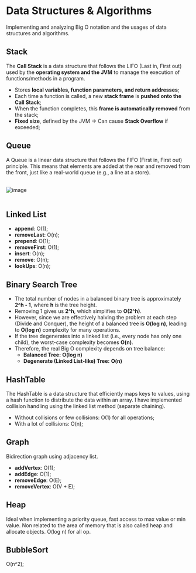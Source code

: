 # Data Structures & Algorithms
Implementing and analyzing Big O notation and the usages of data structures and algorithms.

## Stack

The **Call Stack** is a data structure that follows the LIFO (Last in, First out) used by the **operating system and the JVM** to manage the execution of functions/methods in a program.

- Stores **local variables, function parameters, and return addresses**;
- Each time a function is called, a new **stack frame** is **pushed onto the Call Stack**;
- When the function completes, this **frame is automatically removed** from the stack;
- **Fixed size**, defined by the JVM → Can cause **Stack Overflow** if exceeded;

## Queue

A Queue is a linear data structure that follows the FIFO (First in, First out) principle. This means that elements are added at the rear and removed from the front, just like a real-world queue (e.g., a line at a store).
<br><br>

![image](https://github.com/user-attachments/assets/108a789d-e822-4b78-960d-b7a0019e0214)
<br><br>



## Linked List
- **append**: O(1);
- **removeLast**: O(n);
- **prepend**: O(1);
- **removeFirst**: O(1);
- **insert**: O(n);
- **remove**: O(n);
- **lookUps**: O(n);

## Binary Search Tree
- The total number of nodes in a balanced binary tree is approximately **2^h - 1**, where **h** is the tree height.
- Removing 1 gives us **2^h**, which simplifies to **O(2^h)**.
- However, since we are effectively halving the problem at each step (Divide and Conquer), the height of a balanced tree is **O(log n)**, leading to **O(log n)** complexity for many operations.
- If the tree degenerates into a linked list (i.e., every node has only one child), the worst-case complexity becomes **O(n)**.
- Therefore, the real Big O complexity depends on tree balance:
  - **Balanced Tree:** **O(log n)**
  - **Degenerate (Linked List-like) Tree:** **O(n)**

## HashTable
The HashTable is a data structure that efficiently maps keys to values, using a hash function to distribute the data within an array. I have implemented collision handling using the linked list method (separate chaining).
- Without collisions or few collisions: O(1) for all operations;
- With a lot of collisions: O(n);

## Graph
Bidirection graph using adjacency list.
- **addVertex**: O(1);
- **addEdge**: O(1);
- **removeEdge**: O(E);
- **removeVertex**: O(V + E);

## Heap
Ideal when implementing a priority queue, fast access to max value or min value. Non related to the area of memory that is also called heap and allocate objects.
O(log n) for all op.

## BubbleSort
O(n^2);
